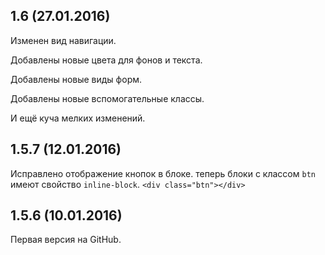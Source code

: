 ## 1.6 (27.01.2016)

Изменен вид навигации.

Добавлены новые цвета для фонов и текста.

Добавлены новые виды форм.

Добавлены новые вспомогательные классы.

И ещё куча мелких изменений.

## 1.5.7 (12.01.2016)

Исправлено отображение кнопок в блоке. теперь блоки с классом ```btn``` имеют свойство ```inline-block```.
```<div class="btn"></div>```

## 1.5.6 (10.01.2016)

Первая версия на GitHub.